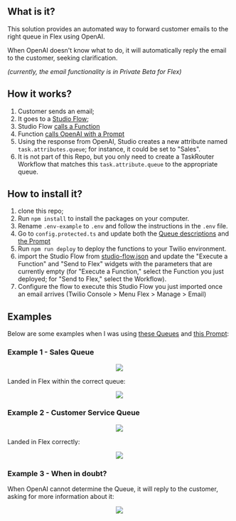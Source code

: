 ## What is it?

This solution provides an automated way to forward customer emails to the right queue in Flex using OpenAI.

When OpenAI doesn't know what to do, it will automatically reply the email to the customer, seeking clarification.

_(currently, the email functionality is in Private Beta for Flex)_

## How it works?

1. Customer sends an email;
2. It goes to a [Studio Flow](https://github.com/bruno222/flex-email-ai-routing/blob/6e80f23ca505225ec8d20345c72f26a0179de457/.docs/studio-flow-example.png);
3. Studio Flow [calls a Function](https://github.com/bruno222/flex-email-ai-routing/blob/6e80f23ca505225ec8d20345c72f26a0179de457/src/functions/ai-routing.protected.ts)
4. Function [calls OpenAI with a Prompt](https://github.com/bruno222/flex-email-ai-routing/blob/6e80f23ca505225ec8d20345c72f26a0179de457/src/functions/ai-routing.protected.ts#L111-L124)
5. Using the response from OpenAI, Studio creates a new attribute named `task.attributes.queue`; for instance, it could be set to "Sales".
6. It is not part of this Repo, but you only need to create a TaskRouter Workflow that matches this `task.attribute.queue` to the appropriate queue.

## How to install it?

1. clone this repo;
2. Run `npm install` to install the packages on your computer.
3. Rename `.env-example` to `.env` and follow the instructions in the `.env` file.
4. Go to `config.protected.ts` and update both the [Queue descriptions](https://github.com/bruno222/flex-email-ai-routing/blob/6e80f23ca505225ec8d20345c72f26a0179de457/src/functions/utils/config.protected.ts#L5-L26) and [the Prompt](https://github.com/bruno222/flex-email-ai-routing/blob/6e80f23ca505225ec8d20345c72f26a0179de457/src/functions/utils/config.protected.ts#L28-L50)
5. Run `npm run deploy` to deploy the functions to your Twilio environment.
6. import the Studio Flow from [studio-flow.json](https://github.com/bruno222/flex-email-ai-routing/blob/6e80f23ca505225ec8d20345c72f26a0179de457/.docs/studio-flow.json) and update the "Execute a Function" and "Send to Flex" widgets with the parameters that are currently empty (for "Execute a Function," select the Function you just deployed; for "Send to Flex," select the Workflow).
7. Configure the flow to execute this Studio Flow you just imported once an email arrives (Twilio Console > Menu Flex > Manage > Email)

## Examples

 Below are some examples when I was using [these Queues](https://github.com/bruno222/flex-email-ai-routing/blob/6e80f23ca505225ec8d20345c72f26a0179de457/src/functions/utils/config.protected.ts#L5-L26) and [this Prompt](https://github.com/bruno222/flex-email-ai-routing/blob/6e80f23ca505225ec8d20345c72f26a0179de457/src/functions/utils/config.protected.ts#L28-L50):

 ### Example 1 - Sales Queue

<p align="center">
  <img src="https://github.com/bruno222/flex-email-ai-routing/assets/1012787/f2ef31c6-2b40-40c9-9d9b-27c1ecbafdd7">
</p>


 Landed in Flex within the correct queue:

<p align="center">
  <img src="https://github.com/bruno222/flex-email-ai-routing/assets/1012787/aee38797-a594-4280-903d-d564266ef39a">
</p>



 ### Example 2 - Customer Service Queue

<p align="center">
  <img src="https://github.com/bruno222/flex-email-ai-routing/assets/1012787/93ff58e3-7797-4a9e-9727-d162dabdc75c">
</p>

 Landed in Flex correctly:

<p align="center">
  <img src="https://github.com/bruno222/flex-email-ai-routing/assets/1012787/2eb689f7-a378-4cae-bb0d-311712df5407">
</p>


### Example 3 - When in doubt?

When OpenAI cannot determine the Queue, it will reply to the customer, asking for more information about it:

<p align="center">
  <img src="https://github.com/bruno222/flex-email-ai-routing/assets/1012787/6f6b2c50-4850-4468-8084-b7ab9ee49da6">
</p>



